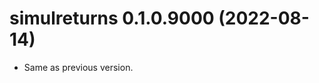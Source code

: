 <!-- NEWS.md is maintained by https://cynkra.github.io/fledge, do not edit -->

# simulreturns 0.1.0.9000 (2022-08-14)

- Same as previous version.


